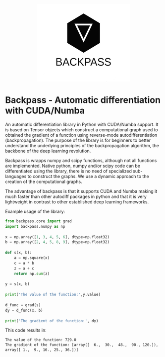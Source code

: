 <p align=center>
    <img src="https://github.com/jahdiel/backpass/blob/master/Backpass.png" width=300 height=250>
</p>

# Backpass - Automatic differentiation with CUDA/Numba

An automatic differentiation library in Python with CUDA/Numba support. It is based on Tensor objects which construct a computational graph used to obtained the gradient of a function using reverse-mode autodifferentiation (backpropagation). The purpose of the library is for beginners to better understand the underlying principles of the backpropagation algorithm, the backbone of the deep learning revolution.

Backpass is wrapps numpy and scipy functions, although not all functions are implemented. Native python, numpy and/or scipy code can be differentiated using the library, there is no need of specialized sub-languages to construct the graphs. We use a dynamic approach to the creation of the computational graphs. 

The advantage of backpass is that it supports CUDA and Numba making it much faster than other autodiff packages in python and that it is very lightweight in contrast to other established deep learning frameworks. 

Example usage of the library:


```python
from backpass.core import grad
import backpass.numpy as np

x = np.array([1, 3, 4, 5, 6], dtype=np.float32)
b = np.array([2, 4, 5, 8, 9], dtype=np.float32)

def s(x, b):
    a = np.square(x)
    c = a * b
    z = a + c
    return np.sum(z)

y = s(x, b)

print('The value of the function:',y.value)

d_func = grad(s)
dy = d_func(x, b)

print('The gradient of the function:', dy)

```

This code results in:

```
The value of the function: 729.0
The gradient of the function: [array([  6.,  30.,  48.,  90., 120.]), array([ 1.,  9., 16., 25., 36.])]
```
